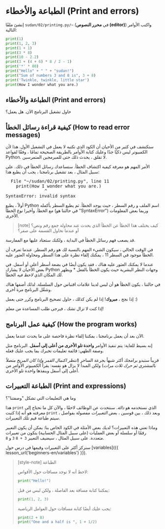 # الطباعة والأخطاء (Print and errors)

إنشئ ملفًا <code>sudan/02/printing.py/~</code> (في **محرر النصوص (editor)**)
 واكتب الأوامر التالية:

```python
print(1)
print(1, 2, 3)
print(1 + 1)
print(3 * 8)
print(10 - 2.2)
print(3 + (4 + 6) * 8 / 2 - 1)
print('*' * 80)
print("Hello" + " " + "sudan!")
print("Sum of numbers 3 and 8 is", 3 + 8)
print('Twinkle, twinkle, little star')
print(How I wonder what you are.)
```

## الطباعة والأخطاء (Print and errors)

حاول تشغيل البرنامج الآن. هل يعمل؟

## كيفية قراءة رسائل الخطأ (How to read error messages)

ستكتشف في كثير من الأحيان أن الكود الذي تكتبه لا يعمل في التشغيل الأول.
هذا لأن الكمبيوتر ليس ذكيًا جدًا وعليك كتابة الأوامر بالطريقة الصحيحة تمامًا ،
وفقًا لقواعد Python. لا تقلق ، يحدث ذلك حتى للمبرمجين المتمرسين.

الأمر المهم هو معرفة كيفية اكتشاف الخطأ. ستساعدك رسائل الخطأ في ذلك.
على سبيل المثال ، بعد تشغيل برنامجنا ، يجب أن يطبع هذا:

<pre dir="ltr" style="text-align:left;">
  File "<span class="plhome">~/sudan</span>/02/printing.py", line <span class="err-lineno">11</span>
    print(How I wonder what you are.)
               ^
<span class="err-exctype">SyntaxError</span>: invalid syntax
</pre>

أولاً ، يطبع Python اسم الملف و <span class="err-lineno">رقم السطر</span> ،
حيث يوجد الخطأ.
ثم يطبع السطر بأكمله مع الخطأ.
وأخيرا <span class="err-exctype">نوع الخطأ</span>
(في حالتنا هو "SyntaxError") وربما بعض المعلومات الأخرى.

> [note] كيف يختلف هذا الخطأ عن الخطأ الذي يحدث عند محاولة جمع رقم ونص؟
> أو عندما تحاول القسمة على صفر؟

قد يصعب فهم رسائل الخطأ في البداية ، ولكنك ستعتاد عليها مع الممارسة.

في الوقت الحالي ، سيكون الشيء المهم بالنسبة لك هو رقم السطر.
عندما تعرف أن الخطأ موجود في السطر <span class="err-lineno">11</span> ،
يمكنك إلقاء نظرة على هذا السطر ومحاولة العثور عليه.

عندما لا يمكنك العثور عليه هناك ، فقد يكون أيضًا في بضعة أسطر أعلى أو أسفل.
في بعض الأحيان لا يشارك Python وجهات النظر البشرية حيث يكون الخطأ بالفعل *
ويظهر لك المكان الذي *لاحظ فيه* الخطأ.

في حالتنا ، يكون الخطأ هو أن ليس لدينا علامات اقتباس حول السلسلة.
لذلك أضفها هناك وشغّل البرنامج مرة أخرى.

إذا نجح ، **مبروك**!
إذا لم يكن كذلك ، حاول تصحيح البرنامج وكرر حتى يعمل :)

إذا كنت لا تزال تشك ، فيرجى طلب المساعدة من معلم!

## كيفية عمل البرنامج (How the program works)

الآن بعد أن يعمل برنامجنا ، يمكننا إلقاء نظرة فاحصة على ما يحدث
عندما يعمل.

إنه بسيط للغاية: يتم تنفيذ الأوامر **واحدة تلو الأخرى من أعلى إلى أسفل**.
البرنامج مثل وصفة الطهي: قائمة تعليمات تخبرك بما يجب عليك فعله.

قريباً ستبدو برامجك أكثر شبهاً بجرعة الساحر
(*انتظر اكتمال القمر وإذا كان المريخ متصلاً بالمشتري
ثم حرك ثلاث مرات*) ولكن المبدأ لا يزال هو نفسه: يقرأ الكمبيوتر
الأوامر من أعلى إلى أسفل وينفذها واحدة تلو الأخرى.

## الطباعة التعبيرات (Print and expressions)

وما هي التعليمات التي تشكل "وصفتنا"؟

هذا `print` الذي نستخدمه هو *دالة*. سنتحدث
عن الوظائف لاحقًا ، والآن كل ما تحتاج إلى معرفته هو أنه
إذا كتبت `print` وبعد ذلك ، بين قوسين ، بعض *التعبيرات* مفصولة بفواصل ، سيتم طباعة قيم تلك التعبيرات.

وماذا تعني هذه التعبيرات؟
لديك بعض الأمثلة في الكود الخاص بنا:
يمكن أن يكون التعبير رقمًا أو سلسلة أو بعض العمليات (على سبيل المثال الحسابية)
يتكون من تعبيرات متعددة.
على سبيل المثال ، سيضيف التعبير `3 + 8` `3` و `8`.

سنركز أكثر على التعبيرات وقيمها في
درس حول [variables]({{ lesson_url('beginners-en/variables') }}).

> [style-note] الطباعة
>
> لاحظ أنه لا توجد مسافات حول
> الأقواس:
> ```python
> print("Hello!")
> ```
>
> يمكننا كتابة مسافة بعد الفاصلة ، ولكن ليس من قبل:
> ```python
> print(1, 2, 3)
> ```
>
> يجب عليك أيضًا كتابة مسافات حول العوامل الرياضية:
> ```python
> print(2 + 8)
> print("One and a half is ", 1 + 1/2)
> ```